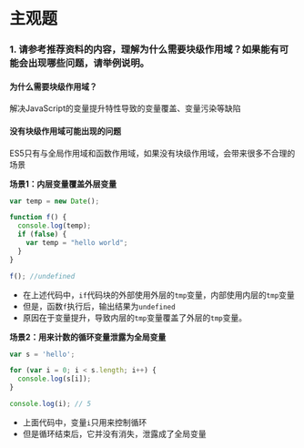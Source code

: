 # 主观题

### 1. 请参考推荐资料的内容，理解为什么需要块级作用域？如果能有可能会出现哪些问题，请举例说明。

#### 为什么需要块级作用域？

解决JavaScript的变量提升特性导致的变量覆盖、变量污染等缺陷

#### 没有块级作用域可能出现的问题

ES5只有与全局作用域和函数作用域，如果没有块级作用域，会带来很多不合理的场景

**场景1：内层变量覆盖外层变量**

```javascript
var temp = new Date();

function f() {
  console.log(temp);
  if (false) {
    var temp = "hello world";
  }
}

f(); //undefined
```

- 在上述代码中，`if`代码块的外部使用外层的`tmp`变量，内部使用内层的`tmp`变量
- 但是，函数`f`执行后，输出结果为`undefined`
- 原因在于变量提升，导致内层的`tmp`变量覆盖了外层的`tmp`变量。

**场景2：用来计数的循环变量泄露为全局变量**

````javascript
var s = 'hello';

for (var i = 0; i < s.length; i++) {
  console.log(s[i]);
}

console.log(i); // 5
````

- 上面代码中，变量`i`只用来控制循环
- 但是循环结束后，它并没有消失，泄露成了全局变量